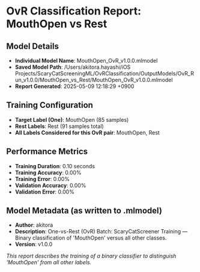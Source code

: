 # OvR Classification Report: MouthOpen vs Rest

## Model Details
- **Individual Model Name**: MouthOpen_OvR_v1.0.0.mlmodel 
- **Saved Model Path**: /Users/akitora.hayashi/iOS Projects/ScaryCatScreeningML/OvRClassification/OutputModels/OvR_Run_v1.0.0/MouthOpen_vs_Rest/MouthOpen_OvR_v1.0.0.mlmodel
- **Report Generated**: 2025-05-09 12:18:29 +0900

## Training Configuration
- **Target Label (One)**: MouthOpen (85 samples)
- **Rest Labels**: Rest (91 samples total)
- **All Labels Considered for this OvR pair**: MouthOpen, Rest

## Performance Metrics
- **Training Duration**: 0.10 seconds
- **Training Accuracy**: 0.00%
- **Training Error**: 0.00%
- **Validation Accuracy**: 0.00%
- **Validation Error**: 0.00%

## Model Metadata (as written to .mlmodel)
- **Author**: akitora
- **Description**: One-vs-Rest (OvR) Batch: ScaryCatScreener Training — Binary classification of 'MouthOpen' versus all other classes. 
- **Version**: v1.0.0

*This report describes the training of a binary classifier to distinguish 'MouthOpen' from all other labels.*